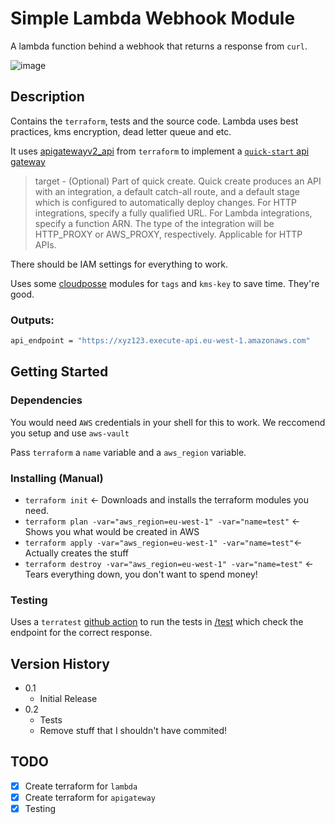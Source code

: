 # Simple Lambda Webhook Module

A lambda function behind a webhook that returns a response from `curl`.

![image](https://github.com/fentonfentonfenton/easy-aws-lambda-webhook-api/workflows/Automated%20Testing/badge.svg)

## Description

Contains the `terraform`, tests and the source code.
Lambda uses best practices, kms encryption, dead letter queue and etc.

It uses [apigatewayv2_api](https://registry.terraform.io/providers/hashicorp/aws/latest/docs/resources/apigatewayv2_api) from `terraform` to implement a [`quick-start` api gateway](https://registry.terraform.io/providers/hashicorp/aws/latest/docs/resources/apigatewayv2_api#argument-reference)

> target - (Optional) Part of quick create. Quick create produces an API with an integration, a default catch-all route, and a default stage which is configured to automatically deploy changes. For HTTP integrations, specify a fully qualified URL. For Lambda integrations, specify a function ARN. The type of the integration will be HTTP_PROXY or AWS_PROXY, respectively. Applicable for HTTP APIs.

There should be IAM settings for everything to work.

Uses some [cloudposse](https://github.com/cloudposse/) modules for `tags` and `kms-key` to save time. They're good.

### Outputs:

```bash
api_endpoint = "https://xyz123.execute-api.eu-west-1.amazonaws.com"
```

## Getting Started

### Dependencies

You would need `AWS` credentials in your shell for this to work.
We reccomend you setup and use `aws-vault`

Pass `terraform` a `name` variable and a `aws_region` variable.

### Installing (Manual)

* `terraform init` <- Downloads and installs the terraform modules you need.
* `terraform plan -var="aws_region=eu-west-1" -var="name=test"` <- Shows you what would be created in AWS
* `terraform apply -var="aws_region=eu-west-1" -var="name=test"`<- Actually creates the stuff
* `terraform destroy -var="aws_region=eu-west-1" -var="name=test"` <- Tears everything down, you don't want to spend money!

### Testing

Uses a `terratest` [github action](https://github.com/fac/terratest-github-action) to run the tests in [/test](/test) which check the endpoint for the correct response.

## Version History

* 0.1
    * Initial Release
* 0.2
    * Tests
    * Remove stuff that I shouldn't have commited!

## TODO

- [x] Create terraform for `lambda`
- [x] Create terraform for `apigateway`
- [x] Testing
